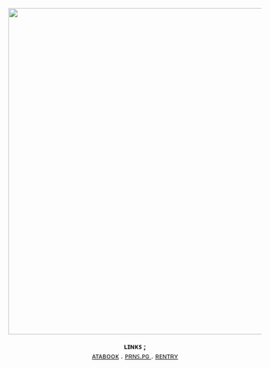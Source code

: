 <p align="center">
  <img width=650 src="https://cdn.discordapp.com/attachments/1069346277881561170/1379724576925286452/beep.jfif?ex=68414825&is=683ff6a5&hm=1a0a4dc9aabd844271a19f2e0dfb77372e0e84bc1d68117f5d734310f148fe00&"
</p>

<p align="center">
  <b>ʟɪɴᴋꜱ ; </b><br>
  <a href="https://xinz.atabook.org">ᴀᴛᴀʙᴏᴏᴋ</a> .
  <a href="https://en.pronouns.page/@xinz">ᴘʀɴꜱ.ᴘɢ </a> .
  <a href="https://rentry.co/sincerelyxin">ʀᴇɴᴛʀʏ</a>
  <br><br>
<!---
bleedingstars/bleedingstars is a ✨ special ✨ repository because its `README.md` (this file) appears on your GitHub profile.
You can click the Preview link to take a look at your changes.
--->
